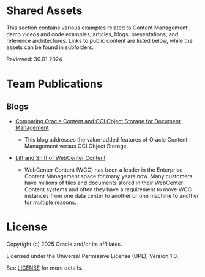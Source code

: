 # Shared Assets

This section contains various examples related to Content Management: demo videos and code examples, articles, blogs, presentations, and reference architectures. Links to public content are listed below, while the assets can be found in subfolders.

Reviewed: 30.01.2024

# Team Publications

## Blogs

- [Comparing Oracle Content and OCI Object Storage for Document Management](https://blogs.oracle.com/content-management/post/comparing-oracle-content-and-oci-object-storage-for-document-management)
    - This blog addresses  the value-added features of Oracle Content Management versus OCI Object Storage.

- [Lift and Shift of WebCenter Content](https://blogs.oracle.com/content-management/post/lift-shift-of-webcenter-content)
    - WebCenter Content (WCC) has been a leader in the Enterprise Content Management space for many years now. Many customers have millions of files and documents stored in their WebCenter Content systems and often they have a requirement to move WCC instances from one data center to another or one machine to another for multiple reasons. 

# License

Copyright (c) 2025 Oracle and/or its affiliates.

Licensed under the Universal Permissive License (UPL), Version 1.0.

See [LICENSE](https://github.com/oracle-devrel/technology-engineering/blob/main/LICENSE) for more details.

